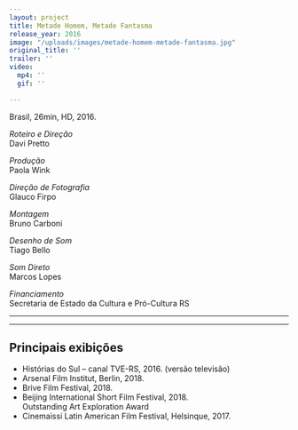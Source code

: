 ```yaml
---
layout: project
title: Metade Homem, Metade Fantasma
release_year: 2016
image: "/uploads/images/metade-homem-metade-fantasma.jpg"
original_title: ''
trailer: ''
video:
  mp4: ''
  gif: ''

---
```

Brasil, 26min, HD, 2016.

_Roteiro e Direção_  
Davi Pretto

_Produção_  
Paola Wink

_Direção de Fotografia_  
Glauco Firpo

_Montagem_  
Bruno Carboni

_Desenho de Som_  
Tiago Bello

_Som Direto_  
Marcos Lopes

_Financiamento_  
Secretaria de Estado da Cultura e Pró-Cultura RS

***

***

## Principais exibições

* Histórias do Sul – canal TVE-RS, 2016. (versão televisão)
* Arsenal Film Institut, Berlin, 2018.
* Brive Film Festival, 2018.
* Beijing International Short Film Festival, 2018.  
  Outstanding Art Exploration Award
* Cinemaissi Latin American Film Festival, Helsinque, 2017.